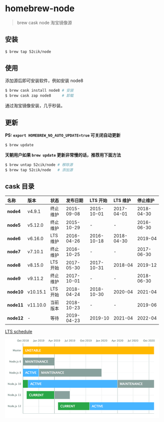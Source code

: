 # homebrew-node

> brew cask node 淘宝镜像源


## 安装

``` sh
$ brew tap 52cik/node
```


## 使用

添加源后即可安装软件，例如安装 node8

``` sh
$ brew cask install node8 # 安装
$ brew cask zap node8     # 卸载
```

通过淘宝镜像安装，几乎秒装。


## 更新

**PS: `export HOMEBREW_NO_AUTO_UPDATE=true` 可关闭自动更新**

``` sh
$ brew update
```

**天朝用户如果 `brew update` 更新非常慢的话，推荐用下面方法**

``` sh
$ brew untap 52cik/node # 移除源
$ brew tap 52cik/node   # 添加源
```


## cask 目录

| 名称 | 版本 | 状态 | 发布日期 | LTS 开始 | LTS 维护 | 停止维护 |
| :-- | :-- | :-- | :-- | :-- | :-- | :-- |
| **node4**  | v4.9.1   | 终止维护  | 2015-09-08 | 2015-10-01 | 2017-04-01 | 2018-04-30 |
| **node5**  | v5.12.0  | 终止维护  | 2015-10-29 |     -      |     -      | 2016-06-30 |
| **node6**  | v6.16.0  | LTS 维护 | 2016-04-26 | 2016-10-18 | 2018-04-30 | 2019-04    |
| **node7**  | v7.10.1  | 终止维护  | 2016-10-25 |     -      |     -      | 2017-06-30 |
| **node8**  | v8.15.0  | LTS 开始 | 2017-05-30 | 2017-10-31 | 2018-04    | 2019-12    |
| **node9**  | v9.11.2  | 终止维护  | 2017-10-01 |     -      |     -      | 2018-06-30 |
| **node10** | v10.15.1 | LTS 开始 | 2018-04-24 | 2018-10-30 | 2020-04    | 2021-04    |
| **node11** | v11.10.0 | 当前版本  | 2018-10-23 |     -      |     -      | 2019-06    |
| **node12** | -        | 等待     | 2019-04-23 | 2019-10    | 2021-04    | 2022-04    |

[LTS schedule](https://github.com/nodejs/LTS#lts-schedule1)

![LTS schedule](https://github.com/nodejs/LTS/raw/master/schedule.png)
